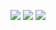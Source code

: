 ![](https://cdn.discordapp.com/attachments/844985759504138291/1315490880022511717/Untitled384_20241208202737.PNG?ex=675799da&is=6756485a&hm=3b4c23d5f6d2df4ebd41be81472a40cf59d241fdd8146bfcf6b57315e7ba67ef&)
![](https://cdn.discordapp.com/attachments/844985759504138291/1315487525682413640/image.jpg?ex=675796ba&is=6756453a&hm=85454bfa24eee78e7c8648c1c9ba7685d23815cc1dbec034d570d68ff3867177&)
![](https://cdn.discordapp.com/attachments/844985759504138291/1315490540107862036/Untitled384_20241208202745.PNG?ex=67579989&is=67564809&hm=50a6bf43d76074964dc7864f9b788fe52637612a04c4bfcd700063401b9f8962&)
